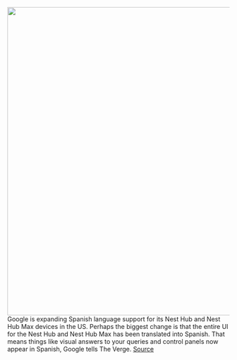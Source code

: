 <img src='https://cdn.vox-cdn.com/thumbor/g4BXHPmmwzHgxC3QuVd0xGz4nCk=/0x0:2122x1194/1200x800/filters:focal(892x428:1230x766)/cdn.vox-cdn.com/uploads/chorus_image/image/69899647/Google_Nest_Hub___Google_Duo___Spanish.0.png' width='700px' /><br/>
Google is expanding Spanish language support for its Nest Hub and Nest Hub Max devices in the US. Perhaps the biggest change is that the entire UI for the Nest Hub and Nest Hub Max has been translated into Spanish. That means things like visual answers to your queries and control panels now appear in Spanish, Google tells The Verge.
<a href='https://www.theverge.com/2021/9/23/22689731/google-nest-hub-spanish-language-support-visual-responses-ui'> Source <a/>